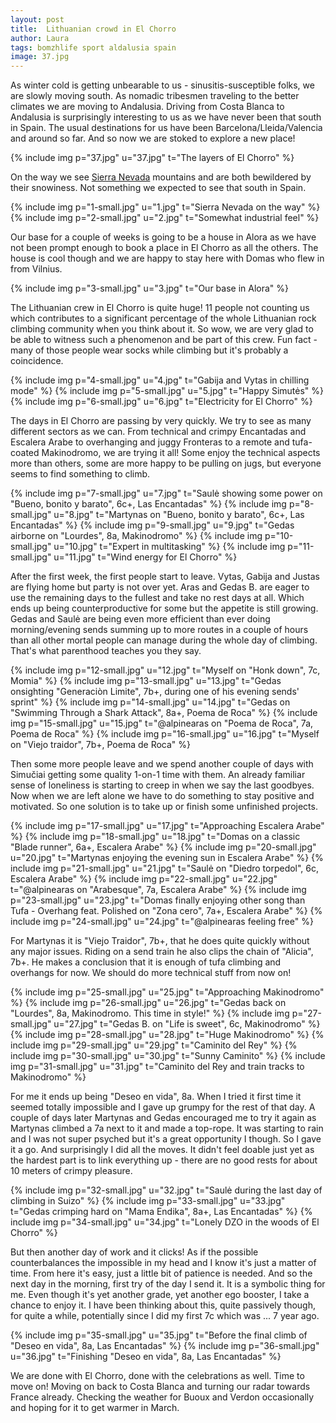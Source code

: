 ```yaml
---
layout: post
title:  Lithuanian crowd in El Chorro
author: Laura
tags: bomzhlife sport aldalusia spain
image: 37.jpg
---
```


As winter cold is getting unbearable to us - sinusitis-susceptible folks, we are slowly moving south. As nomadic tribesmen traveling to the better climates we are moving to Andalusia. Driving from Costa Blanca to Andalusia is surprisingly interesting to us as we have never been that south in Spain. The usual destinations for us have been Barcelona/Lleida/Valencia and around so far. And so now we are stoked to explore a new place!

{% include img p="37.jpg" u="37.jpg" t="The layers of El Chorro" %}
<!--break-->

On the way we see [Sierra Nevada](https://en.wikipedia.org/wiki/Sierra_Nevada_(Spain)) mountains and are both bewildered by their snowiness. Not something we expected to see that south in Spain.

{% include img p="1-small.jpg" u="1.jpg" t="Sierra Nevada on the way" %}
{% include img p="2-small.jpg" u="2.jpg" t="Somewhat industrial feel" %}

Our base for a couple of weeks is going to be a house in Alora as we have not been prompt enough to book a place in El Chorro as all the others. The house is cool though and we are happy to stay here with Domas who flew in from Vilnius.

{% include img p="3-small.jpg" u="3.jpg" t="Our base in Alora" %}

The Lithuanian crew in El Chorro is quite huge! 11 people not counting us which contributes to a significant percentage of the whole Lithuanian rock climbing community when you think about it. So wow, we are very glad to be able to witness such a phenomenon and be part of this crew. Fun fact - many of those people wear socks while climbing but it's probably a coincidence.

{% include img p="4-small.jpg" u="4.jpg" t="Gabija and Vytas in chilling mode" %}
{% include img p="5-small.jpg" u="5.jpg" t="Happy Simutės" %}
{% include img p="6-small.jpg" u="6.jpg" t="Electricity for El Chorro" %}

The days in El Chorro are passing by very quickly. We try to see as many different sectors as we can. From technical and crimpy Encantadas and Escalera Arabe to overhanging and juggy Fronteras to a remote and tufa-coated Makinodromo, we are trying it all! Some enjoy the technical aspects more than others, some are more happy to be pulling on jugs, but everyone seems to find something to climb.

{% include img p="7-small.jpg" u="7.jpg" t="Saulė showing some power on \"Bueno, bonito y barato\", 6c+, Las Encantadas" %}
{% include img p="8-small.jpg" u="8.jpg" t="Martynas on \"Bueno, bonito y barato\", 6c+, Las Encantadas" %}
{% include img p="9-small.jpg" u="9.jpg" t="Gedas airborne on \"Lourdes\", 8a, Makinodromo" %}
{% include img p="10-small.jpg" u="10.jpg" t="Expert in multitasking" %}
{% include img p="11-small.jpg" u="11.jpg" t="Wind energy for El Chorro" %}


After the first week, the first people start to leave. Vytas, Gabija and Justas are flying home but party is not over yet. Aras and Gedas B. are eager to use the remaining days to the fullest and take no rest days at all. Which ends up being counterproductive for some but the appetite is still growing. Gedas and Saulė are being even more efficient than ever doing morning/evening sends summing up to more routes in a couple of hours than all other mortal people can manage during the whole day of climbing. That's what parenthood teaches you they say.

{% include img p="12-small.jpg" u="12.jpg" t="Myself on \"Honk down\", 7c, Momia" %}
{% include img p="13-small.jpg" u="13.jpg" t="Gedas onsighting \"Generaciòn Limite\", 7b+, during one of his evening sends' sprint" %}
{% include img p="14-small.jpg" u="14.jpg" t="Gedas on \"Swimming Through a Shark Attack\", 8a+, Poema de Roca" %}
{% include img p="15-small.jpg" u="15.jpg" t="@alpinearas on \"Poema de Roca\", 7a, Poema de Roca" %}
{% include img p="16-small.jpg" u="16.jpg" t="Myself on \"Viejo traidor\", 7b+, Poema de Roca" %}

Then some more people leave and we spend another couple of days with Simučiai getting some quality 1-on-1 time with them. An already familiar sense of loneliness is starting to creep in when we say the last goodbyes. Now when we are left alone we have to do something to stay positive and motivated. So one solution is to take up or finish some unfinished projects.

{% include img p="17-small.jpg" u="17.jpg" t="Approaching Escalera Arabe" %}
{% include img p="18-small.jpg" u="18.jpg" t="Domas on a classic \"Blade runner\", 6a+, Escalera Arabe" %}
{% include img p="20-small.jpg" u="20.jpg" t="Martynas enjoying the evening sun in Escalera Arabe" %}
{% include img p="21-small.jpg" u="21.jpg" t="Saulė on \"Diedro torpedol\", 6c, Escalera Arabe" %}
{% include img p="22-small.jpg" u="22.jpg" t="@alpinearas on \"Arabesque\", 7a, Escalera Arabe" %}
{% include img p="23-small.jpg" u="23.jpg" t="Domas finally enjoying other song than Tufa - Overhang feat. Polished on \"Zona cero\", 7a+, Escalera Arabe" %}
{% include img p="24-small.jpg" u="24.jpg" t="@alpinearas feeling free" %}

For Martynas it is "Viejo Traidor", 7b+, that he does quite quickly without any major issues. Riding on a send train he also clips the chain of "Alicia", 7b+. He makes a conclusion that it is enough of tufa climbing and overhangs for now. We should do more technical stuff from now on!

{% include img p="25-small.jpg" u="25.jpg" t="Approaching Makinodromo" %}
{% include img p="26-small.jpg" u="26.jpg" t="Gedas back on \"Lourdes\", 8a, Makinodromo. This time in style!" %}
{% include img p="27-small.jpg" u="27.jpg" t="Gedas B. on \"Life is sweet\", 6c, Makinodromo" %}
{% include img p="28-small.jpg" u="28.jpg" t="Huge Makinodromo" %}
{% include img p="29-small.jpg" u="29.jpg" t="Caminito del Rey" %}
{% include img p="30-small.jpg" u="30.jpg" t="Sunny Caminito" %}
{% include img p="31-small.jpg" u="31.jpg" t="Caminito del Rey and train tracks to Makinodromo" %}

For me it ends up being "Deseo en vida", 8a. When I tried it first time it seemed totally impossible and I gave up grumpy for the rest of that day. A couple of days later Martynas and Gedas encouraged me to try it again as Martynas climbed a 7a next to it and made a top-rope. It was starting to rain and I was not super psyched but it's a great opportunity I though. So I gave it a go. And surprisingly I did all the moves. It didn't feel doable just yet as the hardest part is to link everything up - there are no good rests for about 10 meters of crimpy pleasure.

{% include img p="32-small.jpg" u="32.jpg" t="Saulė during the last day of climbing in Suizo" %}
{% include img p="33-small.jpg" u="33.jpg" t="Gedas crimping hard on \"Mama Endika\", 8a+, Las Encantadas" %}
{% include img p="34-small.jpg" u="34.jpg" t="Lonely DZO in the woods of El Chorro" %}

But then another day of work and it clicks! As if the possible counterbalances the impossible in my head and I know it's just a matter of time. From here it's easy, just a little bit of patience is needed. And so the next day in the morning, first try of the day I send it. It is a symbolic thing for me. Even though it's yet another grade, yet another ego booster, I take a chance to enjoy it. I have been thinking about this, quite passively though, for quite a while, potentially since I did my first 7c which was ... 7 year ago.

{% include img p="35-small.jpg" u="35.jpg" t="Before the final climb of \"Deseo en vida\", 8a, Las Encantadas" %}
{% include img p="36-small.jpg" u="36.jpg" t="Finishing \"Deseo en vida\", 8a, Las Encantadas" %}

We are done with El Chorro, done with the celebrations as well. Time to move on! Moving on back to Costa Blanca and turning our radar towards France already. Checking the weather for Buoux and Verdon occasionally and hoping for it to get warmer in March.

